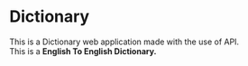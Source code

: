 # Dictionary
This is a Dictionary web application made with the use of API.<br>
This is a <b>English To English Dictionary.</b> 

